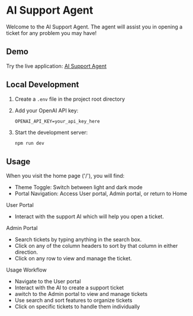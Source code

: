 # AI Support Agent

Welcome to the AI Support Agent.
The agent will assist you in opening a ticket for any problem you may have!

## Demo

Try the live application: <u>[AI Support Agent](https://nexa-ai-support-agent.vercel.app/)</u>

## Local Development

1. Create a `.env` file in the project root directory

2. Add your OpenAI API key:

    ```
    OPENAI_API_KEY=your_api_key_here
    ```

3. Start the development server:
    ```bash
    npm run dev
    ```

## Usage

When you visit the home page ('/'), you will find:

-   Theme Toggle: Switch between light and dark mode
-   Portal Navigation: Access User portal, Admin portal, or return to Home

User Portal

-   Interact with the support AI which will help you open a ticket.

Admin Portal

-   Search tickets by typing anything in the search box.
-   Click on any of the column headers to sort by that column in either direction.
-   Click on any row to view and manage the ticket.

Usage Workflow

-   Navigate to the User portal
-   Interact with the AI to create a support ticket
-   awitch to the Admin portal to view and manage tickets
-   Use search and sort features to organize tickets
-   Click on specific tickets to handle them individually

